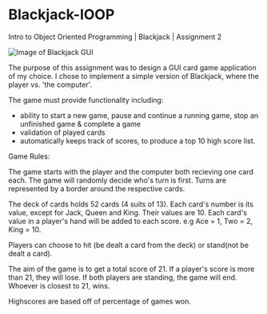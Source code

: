 # Blackjack-IOOP
Intro to Object Oriented Programming | Blackjack | Assignment 2

![Image of Blackjack GUI](https://github.com/staceysike/Blackjack-IOOP/blob/master/ioopGUI.png)

The purpose of this assignment was to design a GUI card game application of my choice. 
I chose to implement a simple version of Blackjack, where the player vs. 'the computer'.

The game must provide functionality including:
* ability to start a new game, pause and continue a running game, stop an unfinished game & complete a game
* validation of played cards
* automatically keeps track of scores, to produce a top 10 high score list. 

Game Rules:

The game starts with the player and the computer both recieving one card each.
The game will randomly decide who's turn is first. Turns are represented by a border around the respective cards.

The deck of cards holds 52 cards (4 suits of 13). Each card's number is its value, except for Jack, Queen and King. Their values are 10. 
Each card's value in a player's hand will be added to each score. e.g Ace = 1, Two = 2, King = 10.

Players can choose to hit (be dealt a card from the deck) or stand(not be dealt a card).

The aim of the game is to get a total score of 21.
If a player's score is more than 21, they will lose.
If both players are standing, the game will end. Whoever is closest to 21, wins.

Highscores are based off of percentage of games won.

